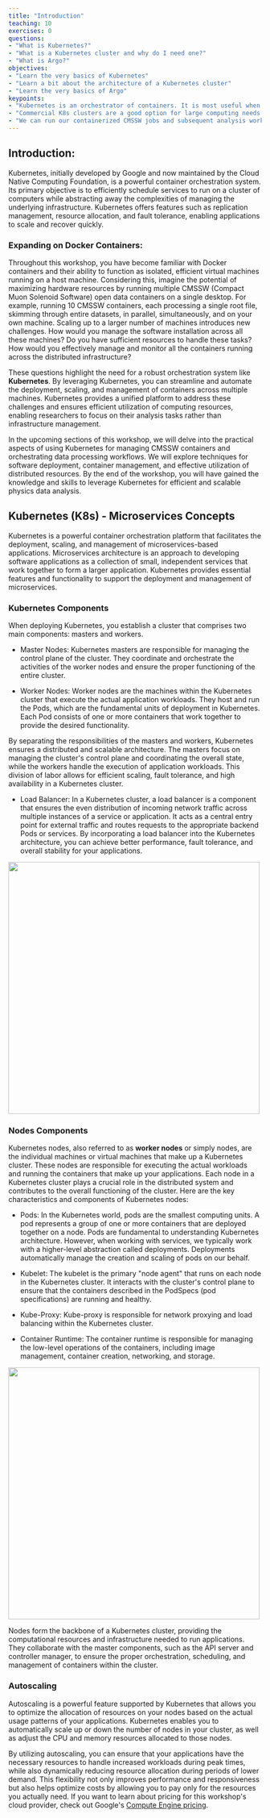 ```yaml
---
title: "Introduction"
teaching: 10
exercises: 0
questions:
- "What is Kubernetes?"
- "What is a Kubernetes cluster and why do I need one?"
- "What is Argo?"
objectives:
- "Learn the very basics of Kubernetes"
- "Learn a bit about the architecture of a Kubernetes cluster"
- "Learn the very basics of Argo"
keypoints:
- "Kubernetes is an orchestrator of containers. It is most useful when it is run in a cluster of computers."
- "Commercial K8s clusters are a good option for large computing needs."
- "We can run our containerized CMSSW jobs and subsequent analysis workflows in a K8s cluster."
---
```


## Introduction:
Kubernetes, initially developed by Google and now maintained by the Cloud Native Computing Foundation, is a powerful container orchestration system. Its primary objective is to efficiently schedule services to run on a cluster of computers while abstracting away the complexities of managing the underlying infrastructure. Kubernetes offers features such as replication management, resource allocation, and fault tolerance, enabling applications to scale and recover quickly.

### Expanding on Docker Containers:
Throughout this workshop, you have become familiar with Docker containers and their ability to function as isolated, efficient virtual machines running on a host machine. Considering this, imagine the potential of maximizing hardware resources by running multiple CMSSW (Compact Muon Solenoid Software) open data containers on a single desktop. For example, running 10 CMSSW containers, each processing a single root file, skimming through entire datasets, in parallel, simultaneously, and on your own machine. Scaling up to a larger number of machines introduces new challenges. How would you manage the software installation across all these machines? Do you have sufficient resources to handle these tasks? How would you effectively manage and monitor all the containers running across the distributed infrastructure?

These questions highlight the need for a robust orchestration system like **Kubernetes**. By leveraging Kubernetes, you can streamline and automate the deployment, scaling, and management of containers across multiple machines. Kubernetes provides a unified platform to address these challenges and ensures efficient utilization of computing resources, enabling researchers to focus on their analysis tasks rather than infrastructure management.

In the upcoming sections of this workshop, we will delve into the practical aspects of using Kubernetes for managing CMSSW containers and orchestrating data processing workflows. We will explore techniques for software deployment, container management, and effective utilization of distributed resources. By the end of the workshop, you will have gained the knowledge and skills to leverage Kubernetes for efficient and scalable physics data analysis.

## Kubernetes (K8s) - Microservices Concepts
Kubernetes is a powerful container orchestration platform that facilitates the deployment, scaling, and management of microservices-based applications. Microservices architecture is an approach to developing software applications as a collection of small, independent services that work together to form a larger application. Kubernetes provides essential features and functionality to support the deployment and management of microservices.

### Kubernetes Components
When deploying Kubernetes, you establish a cluster that comprises two main components: masters and workers.  

* Master Nodes: 
Kubernetes masters are responsible for managing the control plane of the cluster. They coordinate and orchestrate the activities of the worker nodes and ensure the proper functioning of the entire cluster. 

* Worker Nodes: 
Worker nodes are the machines within the Kubernetes cluster that execute the actual application workloads. They host and run the Pods, which are the fundamental units of deployment in Kubernetes. Each Pod consists of one or more containers that work together to provide the desired functionality.

By separating the responsibilities of the masters and workers, Kubernetes ensures a distributed and scalable architecture. The masters focus on managing the cluster's control plane and coordinating the overall state, while the workers handle the execution of application workloads. This division of labor allows for efficient scaling, fault tolerance, and high availability in a Kubernetes cluster.

* Load Balancer: 
In a Kubernetes cluster, a load balancer is a component that ensures the even distribution of incoming network traffic across multiple instances of a service or application. It acts as a central entry point for external traffic and routes requests to the appropriate backend Pods or services. By incorporating a load balancer into the Kubernetes architecture, you can achieve better performance, fault tolerance, and overall stability for your applications.

<img src="https://1.bp.blogspot.com/-kCijQkEkmA8/X9ctU83lcJI/AAAAAAAAF5U/GayBI9yQ-PsUuGI9L4Mf8dJwsByp6g8WQCLcBGAsYHQ/s1192/k8%2Barchitecture.PNG" width="500">

### Nodes Components
Kubernetes nodes, also referred to as **worker nodes** or simply nodes, are the individual machines or virtual machines that make up a Kubernetes cluster. These nodes are responsible for executing the actual workloads and running the containers that make up your applications. Each node in a Kubernetes cluster plays a crucial role in the distributed system and contributes to the overall functioning of the cluster. Here are the key characteristics and components of Kubernetes nodes:

* Pods: 
In the Kubernetes world, pods are the smallest computing units. A pod represents a group of one or more containers that are deployed together on a node. Pods are fundamental to understanding Kubernetes architecture. However, when working with services, we typically work with a higher-level abstraction called deployments. Deployments automatically manage the creation and scaling of pods on our behalf.

* Kubelet: 
The kubelet is the primary "node agent" that runs on each node in the Kubernetes cluster.  It interacts with the cluster's control plane to ensure that the containers described in the PodSpecs (pod specifications) are running and healthy.

* Kube-Proxy: 
Kube-proxy is responsible for network proxying and load balancing within the Kubernetes cluster.

* Container Runtime: 
The container runtime is responsible for managing the low-level operations of the containers, including image management, container creation, networking, and storage.

<img src="https://res.cloudinary.com/escalante-rep/image/upload/v1589159144/i14yfj2jn5nm70bzekxu.jpg" width="500">

Nodes form the backbone of a Kubernetes cluster, providing the computational resources and infrastructure needed to run applications. They collaborate with the master components, such as the API server and controller manager, to ensure the proper orchestration, scheduling, and management of containers within the cluster.

### Autoscaling
Autoscaling is a powerful feature supported by Kubernetes that allows you to optimize the allocation of resources on your nodes based on the actual usage patterns of your applications. Kubernetes enables you to automatically scale up or down the number of nodes in your cluster, as well as adjust the CPU and memory resources allocated to those nodes.

By utilizing autoscaling, you can ensure that your applications have the necessary resources to handle increased workloads during peak times, while also dynamically reducing resource allocation during periods of lower demand. This flexibility not only improves performance and responsiveness but also helps optimize costs by allowing you to pay only for the resources you actually need. If you want to learn about pricing for this workshop's cloud provider, check out Google's [Compute Engine pricing](https://cloud.google.com/compute/all-pricing).
